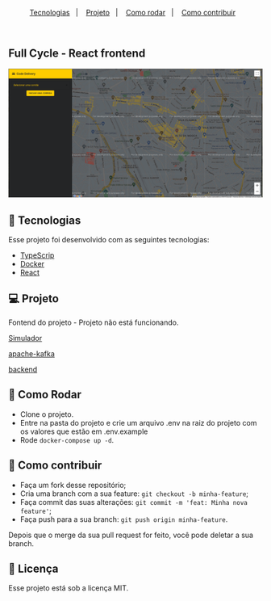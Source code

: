 <p align="center">
  <a href="#-tecnologias">Tecnologias</a>&nbsp;&nbsp;&nbsp;|&nbsp;&nbsp;&nbsp;
  <a href="#-projeto">Projeto</a>&nbsp;&nbsp;&nbsp;|&nbsp;&nbsp;&nbsp;
  <a href="#-como-rodar">Como rodar</a>&nbsp;&nbsp;&nbsp;|&nbsp;&nbsp;&nbsp;
  <a href="#-como-contribuir">Como contribuir</a>&nbsp;&nbsp;&nbsp;
  </p>

<br>

## Full Cycle - React frontend

<p align="center">
  <img alt="producer" src=".github/img.png">
</p>

## 🚀 Tecnologias

Esse projeto foi desenvolvido com as seguintes tecnologias:

- [TypeScrip](typescriptlang.org)
- [Docker](https://www.docker.com/)
- [React](https://pt-br.reactjs.org/)

## 💻 Projeto

Fontend do projeto - Projeto não está funcionando.

[Simulador](https://github.com/jamangueira7/imersao-full-cycle-simulator-go)

[apache-kafka](https://github.com/jamangueira7/imersao-full-cycle-apache-kafka)

[backend](https://github.com/jamangueira7/imersao-full-cycle-api-nestjs)

## 🚀 Como Rodar

- Clone o projeto.
-  Entre na pasta do projeto e crie um arquivo .env na raiz do projeto com os valores que estão em .env.example
- Rode `docker-compose up -d`.

## 🤔 Como contribuir

- Faça um fork desse repositório;
- Cria uma branch com a sua feature: `git checkout -b minha-feature`;
- Faça commit das suas alterações: `git commit -m 'feat: Minha nova feature'`;
- Faça push para a sua branch: `git push origin minha-feature`.

Depois que o merge da sua pull request for feito, você pode deletar a sua branch.

## 📝 Licença

Esse projeto está sob a licença MIT.
